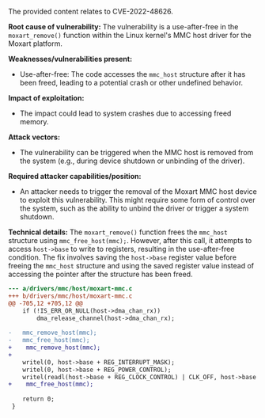 The provided content relates to CVE-2022-48626.

**Root cause of vulnerability:**
The vulnerability is a use-after-free in the `moxart_remove()` function within the Linux kernel's MMC host driver for the Moxart platform.

**Weaknesses/vulnerabilities present:**
- Use-after-free: The code accesses the `mmc_host` structure after it has been freed, leading to a potential crash or other undefined behavior.

**Impact of exploitation:**
- The impact could lead to system crashes due to accessing freed memory.

**Attack vectors:**
- The vulnerability can be triggered when the MMC host is removed from the system (e.g., during device shutdown or unbinding of the driver).

**Required attacker capabilities/position:**
- An attacker needs to trigger the removal of the Moxart MMC host device to exploit this vulnerability. This might require some form of control over the system, such as the ability to unbind the driver or trigger a system shutdown.

**Technical details:**
The `moxart_remove()` function frees the `mmc_host` structure using `mmc_free_host(mmc);`. However, after this call, it attempts to access `host->base` to write to registers, resulting in the use-after-free condition. The fix involves saving the `host->base` register value before freeing the `mmc_host` structure and using the saved register value instead of accessing the pointer after the structure has been freed.
```diff
--- a/drivers/mmc/host/moxart-mmc.c
+++ b/drivers/mmc/host/moxart-mmc.c
@@ -705,12 +705,12 @@
 	if (!IS_ERR_OR_NULL(host->dma_chan_rx))
 		dma_release_channel(host->dma_chan_rx);
 
-	mmc_remove_host(mmc);
-	mmc_free_host(mmc);
+    mmc_remove_host(mmc);
+	
 	writel(0, host->base + REG_INTERRUPT_MASK);
 	writel(0, host->base + REG_POWER_CONTROL);
 	writel(readl(host->base + REG_CLOCK_CONTROL) | CLK_OFF, host->base + REG_CLOCK_CONTROL);
+    mmc_free_host(mmc);
 
 	return 0;
 }
```